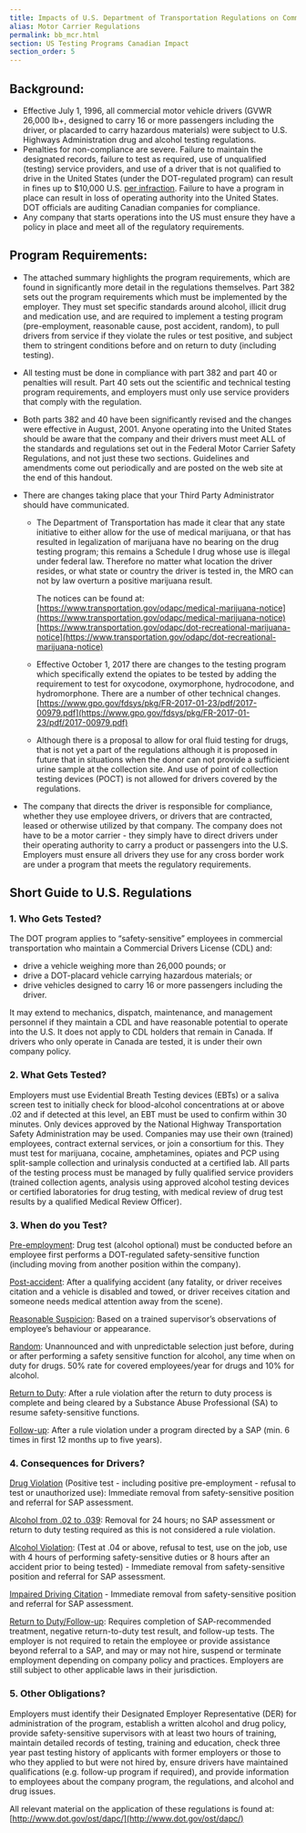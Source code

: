 ```yaml
---
title: Impacts of U.S. Department of Transportation Regulations on Commercial Motor Vehicle Drivers
alias: Motor Carrier Regulations
permalink: bb_mcr.html
section: US Testing Programs Canadian Impact
section_order: 5
---
```


## Background:

- Effective July 1, 1996, all commercial motor vehicle drivers (GVWR 26,000 lb+, designed to carry 16 or more passengers including the driver, or placarded to carry hazardous materials) were subject to U.S. Highways Administration drug and alcohol testing regulations.
- Penalties for non-compliance are severe. Failure to maintain the designated records, failure to test as required, use of unqualified (testing) service providers, and use of a driver that is not qualified to drive in the United States (under the DOT-regulated program) can result in fines up to $10,000 U.S. <u>per infraction</u>. Failure to have a program in place can result in loss of operating authority into the United States. DOT officials are auditing Canadian companies for compliance.
- Any company that starts operations into the US must ensure they have a policy in place and meet all of the regulatory requirements.

## Program Requirements:

- The attached summary highlights the program requirements, which are found in significantly more detail in the regulations themselves. Part 382 sets out the program requirements which must be implemented by the employer. They must set specific standards around alcohol, illicit drug and medication use, and are required to implement a testing program (pre-employment, reasonable cause, post accident, random), to pull drivers from service if they violate the rules or test positive, and subject them to stringent conditions before and on return to duty (including testing).
- All testing must be done in compliance with part 382 and part 40 or penalties will result. Part 40 sets out the scientific and technical testing program requirements, and employers must only use service providers that comply with the regulation.
- Both parts 382 and 40 have been significantly revised and the changes were effective in August, 2001. Anyone operating into the United States should be aware that the company and their drivers must meet ALL of the standards and regulations set out in the Federal Motor Carrier Safety Regulations, and not just these two sections. Guidelines and amendments come out periodically and are posted on the web site at the end of this handout.
- There are changes taking place that your Third Party Administrator should have communicated.
  - The Department of Transportation has made it clear that any state initiative to either allow for the use of medical marijuana, or that has resulted in legalization of marijuana have no bearing on the drug testing program; this remains a Schedule I drug whose use is illegal under federal law.  Therefore no matter what location the driver resides, or what state or country the driver is tested in, the MRO can not by law overturn a positive marijuana result.

    The notices can be found at:<br />
    [https://www.transportation.gov/odapc/medical-marijuana-notice](https://www.transportation.gov/odapc/medical-marijuana-notice)<br />
    [https://www.transportation.gov/odapc/dot-recreational-marijuana-notice](https://www.transportation.gov/odapc/dot-recreational-marijuana-notice)

  -	Effective October 1, 2017 there are changes to the testing program which specifically extend the opiates to be tested by adding the requirement to test for oxycodone, oxymorphone, hydrocodone, and hydromorphone. There are a number of other technical changes. [https://www.gpo.gov/fdsys/pkg/FR-2017-01-23/pdf/2017-00979.pdf](https://www.gpo.gov/fdsys/pkg/FR-2017-01-23/pdf/2017-00979.pdf)
  -	Although there is a proposal to allow for oral fluid testing for drugs, that is not yet a part of the regulations although it is proposed in future that in situations when the donor can not provide a sufficient urine sample at the collection site. And use of point of collection testing devices (POCT) is not allowed for drivers covered by the regulations.

- The company that directs the driver is responsible for compliance, whether they use employee drivers, or drivers that are contracted, leased or otherwise utilized by that company. The company does not have to be a motor carrier - they simply have to direct drivers under their operating authority to carry a product or passengers into the U.S. Employers must ensure all drivers they use for any cross border work are under a program that meets the regulatory requirements.

## Short Guide to U.S. Regulations

### 1. Who Gets Tested?

The DOT program applies to “safety-sensitive” employees in commercial transportation who maintain a Commercial Drivers License (CDL) and:

- drive a vehicle weighing more than 26,000 pounds; or
- drive a DOT-placard vehicle carrying hazardous materials; or
- drive vehicles designed to carry 16 or more passengers including the driver.

It may extend to mechanics, dispatch, maintenance, and management personnel if they maintain a CDL and have reasonable potential to operate into the U.S. It does not apply to CDL holders that remain in Canada. If drivers who only operate in Canada are tested, it is under their own company policy.

### 2. What Gets Tested?

Employers must use Evidential Breath Testing devices (EBTs) or a saliva screen test to initially check for blood-alcohol concentrations at or above .02 and if detected at this level, an EBT must be used to confirm within 30 minutes. Only devices approved by the National Highway Transportation Safety Administration may be used. Companies may use their own (trained) employees, contract external services, or join a consortium for this. They must test for marijuana, cocaine, amphetamines, opiates and PCP using split-sample collection and urinalysis conducted at a certified lab. All parts of the testing process must be managed by fully qualified service providers (trained collection agents, analysis using approved alcohol testing devices or certified laboratories for drug testing, with medical review of drug test results by a qualified Medical Review Officer).

### 3. When do you Test?

<u>Pre-employment</u>: Drug test (alcohol optional) must be conducted before an employee first performs a DOT-regulated safety-sensitive function (including moving from another position within the company).

<u>Post-accident</u>: After a qualifying accident (any fatality, or driver receives citation and a vehicle is disabled and towed, or driver receives citation and someone needs medical attention away from the scene).

<u>Reasonable Suspicion</u>: Based on a trained supervisor’s observations of employee’s behaviour or appearance.

<u>Random</u>: Unannounced and with unpredictable selection just before, during or after performing a safety sensitive function for alcohol, any time when on duty for drugs. 50% rate for covered employees/year for drugs and 10% for alcohol.

<u>Return to Duty</u>: After a rule violation after the return to duty process is complete and being cleared by a Substance Abuse Professional (SA) to resume safety-sensitive functions.

<u>Follow-up</u>: After a rule violation under a program directed by a SAP (min. 6 times in first 12 months up to five years).

### 4. Consequences for Drivers?

<u>Drug Violation</u> (Positive test - including positive pre-employment - refusal to test or unauthorized use): Immediate removal from safety-sensitive position and referral for SAP assessment.

<u>Alcohol from .02 to .039</u>: Removal for 24 hours; no SAP assessment or return to duty testing required as this is not considered a rule violation.

<u>Alcohol Violation</u>: (Test at .04 or above, refusal to test, use on the job, use with 4 hours of performing safety-sensitive duties or 8 hours after an accident prior to being tested) - Immediate removal from safety-sensitive position and referral for SAP assessment.

<u>Impaired Driving Citation</u> - Immediate removal from safety-sensitive position and referral for SAP assessment.

<u>Return to Duty/Follow-up</u>: Requires completion of SAP-recommended treatment, negative return-to-duty test result, and follow-up tests. The employer is not required to retain the employee or provide assistance beyond referral to a SAP, and may or may not hire, suspend or terminate employment depending on company policy and practices. Employers are still subject to other applicable laws in their jurisdiction.

### 5. Other Obligations?

Employers must identify their Designated Employer Representative (DER) for administration of the program, establish a written alcohol and drug policy, provide safety-sensitive supervisors with at least two hours of training, maintain detailed records of testing, training and education, check three year past testing history of applicants with former employers or those to who they applied to but were not hired by, ensure drivers have maintained qualifications (e.g. follow-up program if required), and provide information to employees about the company program, the regulations, and alcohol and drug issues.

All relevant material on the application of these regulations is found at: [http://www.dot.gov/ost/dapc/](http://www.dot.gov/ost/dapc/)
